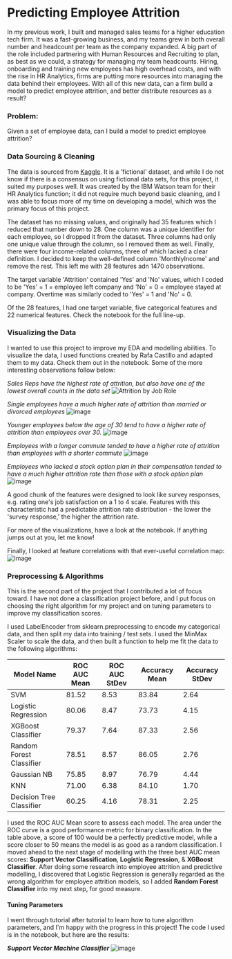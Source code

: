 # Predicting Employee Attrition

In my previous work, I built and managed sales teams for a higher education tech firm. It was a fast-growing business, and my teams grew in both overall number and headcount per team as the company expanded. A big part of the role included partnering with Human Resources and Recruiting to plan, as best as we could, a strategy for managing my team headcounts. Hiring, onboarding and training new employees has high overhead costs, and with the rise in HR Analytics, firms are putting more resources into managing the data behind their employees. With all of this new data, can a firm build a model to predict employee attrition, and better distribute resources as a result?

### Problem:
Given a set of employee data, can I build a model to predict employee attrition?


### Data Sourcing & Cleaning
The data is sourced from [Kaggle](https://www.kaggle.com/pavansubhasht/ibm-hr-analytics-attrition-dataset). It is a 'fictional' dataset, and while I do not know if there is a consensus on using fictional data sets, for this project, it suited my purposes well. It was created by the IBM Watson team for their HR Analytics function; it did not require much beyond basic cleaning, and I was able to focus more of my time on developing a model, which was the primary focus of this project.

The dataset has no missing values, and originally had 35 features which I reduced that number down to 28. One column was a unique identifier for each employee, so I dropped it from the dataset. Three columns had only one unique value through the column, so I removed them as well. Finally, there were four income-related columns, three of which lacked a clear definition. I decided to keep the well-defined column 'MonthlyIncome' and remove the rest. This left me with 28 features adn 1470 observations.

The target variable 'Attrition' contained 'Yes' and 'No' values, which I coded to be 'Yes' = 1 = employee left company and 'No' = 0 = employee stayed at company. Overtime was similarly coded to 'Yes' = 1 and 'No' = 0.

Of the 28 features, I had one target variable, five categorical features and 22 numerical features. Check the notebook for the full line-up.

### Visualizing the Data
I wanted to use this project to improve my EDA and modelling abilities. To visualize the data, I used functions created by Rafa Castillo and adapted them to my data. Check them out in the notebook. Some of the more interesting observations follow below:

*Sales Reps have the highest rate of attrition, but also have one of the lowest overall counts in the data set*
![Attrition by Job Role](https://user-images.githubusercontent.com/64986521/123562315-f2eb1380-d7a5-11eb-8535-d1d37394511f.png)

*Single employees have a much higher rate of attrition than married or divorced employees*
![image](https://user-images.githubusercontent.com/64986521/123562520-1f535f80-d7a7-11eb-857d-58b770ed1075.png)

*Younger employees below the age of 30 tend to have a higher rate of attrition than employees over 30.*
![image](https://user-images.githubusercontent.com/64986521/123562565-5b86c000-d7a7-11eb-9d1d-27779189859b.png)

*Employees with a longer commute tended to have a higher rate of attrition than employees with a shorter commute*
![image](https://user-images.githubusercontent.com/64986521/123562577-79542500-d7a7-11eb-9c22-a36781786a63.png)

*Employees who lacked a stock option plan in their compensation tended to have a much higher attrition rate than those with a stock option plan*
![image](https://user-images.githubusercontent.com/64986521/123562597-9db00180-d7a7-11eb-8597-7efad0308ae5.png)


A good chunk of the features were designed to look like survey responses, e.g. rating one's job satisfaction on a 1 to 4 scale. Features with this characteristic had a predictable attrition rate distribution - the lower the 'survey response,' the higher the attrition rate.

For more of the visualizations, have a look at the notebook. If anything jumps out at you, let me know!

Finally, I looked at feature correlations with that ever-useful correlation map:
![image](https://user-images.githubusercontent.com/64986521/123562662-fa132100-d7a7-11eb-8848-742d5f159e38.png)


### Preprocessing & Algorithms
This is the second part of the project that I contributed a lot of focus toward. I have not done a classification project before, and I put focus on choosing the right algorithm for my project and on tuning parameters to improve my classification scores.

I used LabelEncoder from sklearn.preprocessing to encode my categorical data, and then split my data into training / test sets. I used the MinMax Scaler to scale the data, and then built a function to help me fit the data to the following algorithms:

Model Name | ROC AUC Mean | ROC AUC StDev | Accuracy Mean | Accuracy StDev
---------- | ------------ | ------------- | ------------- | --------------
SVM | 81.52 | 8.53 | 83.84 | 2.64
Logistic Regression | 80.06 | 8.47 | 73.73 | 4.15
XGBoost Classifier | 79.37 | 7.64 | 87.33 | 2.56
Random Forest Classifier | 78.51 | 8.57 | 86.05 | 2.76
Gaussian NB | 75.85 | 8.97 | 76.79 | 4.44
KNN | 71.00 | 6.38 | 84.10 | 1.70
Decision Tree Classifier | 60.25 | 4.16 | 78.31 | 2.25


I used the ROC AUC Mean score to assess each model. The area under the ROC curve is a good performance metric for binary classification. In the table above, a score of 100 would be a perfectly predictive model, while a score closer to 50 means the model is as good as a random classification. I moved ahead to the next stage of modelling with the three best AUC mean scores: **Support Vector Classification**, **Logistic Regression**, & **XGBoost Classifier**. After doing some research into employee attrition and predictive modelling, I discovered that Logistic Regression is generally regarded as the wrong algorithm for employee attrition models, so I added **Random Forest Classifier** into my next step, for good measure.

#### Tuning Parameters
I went through tutorial after tutorial to learn how to tune algorithm parameters, and I'm happy with the progress in this project! The code I used is in the notebook, but here are the results:

***Support Vector Machine Classifier***
![image](https://user-images.githubusercontent.com/64986521/123563200-4875ef00-d7ab-11eb-95e7-737b4e18f357.png)















